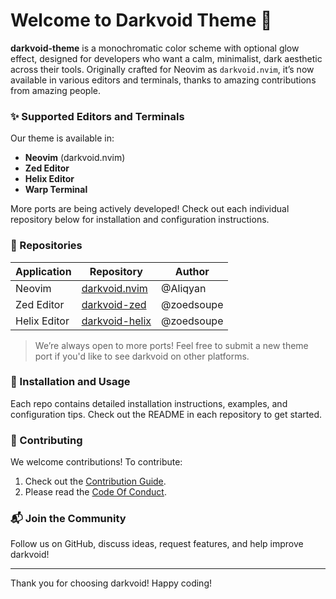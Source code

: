 # Welcome to Darkvoid Theme 🌌

**darkvoid-theme** is a monochromatic color scheme with optional glow effect, designed for developers who want a calm, minimalist, dark aesthetic across their tools. Originally crafted for Neovim as `darkvoid.nvim`, it’s now available in various editors and terminals, thanks to amazing contributions from amazing people.

### ✨ Supported Editors and Terminals

Our theme is available in:

- **Neovim** (darkvoid.nvim)
- **Zed Editor**
- **Helix Editor**
- **Warp Terminal**

More ports are being actively developed! Check out each individual repository below for installation and configuration instructions.

### 📌 Repositories

| Application  | Repository                                                       | Author     |
| ------------ | ---------------------------------------------------------------- | ---------- |
| Neovim       | [darkvoid.nvim](https://github.com/darkvoid-theme/darkvoid.nvim) | @Aliqyan   |
| Zed Editor   | [darkvoid-zed](https://github.com/darkvoid-theme/zed)            | @zoedsoupe |
| Helix Editor | [darkvoid-helix](https://github.com/darkvoid-theme/helix)        | @zoedsoupe |

> We’re always open to more ports! Feel free to submit a new theme port if you'd like to see darkvoid on other platforms.

### 🔧 Installation and Usage

Each repo contains detailed installation instructions, examples, and configuration tips. Check out the README in each repository to get started.

### 🤝 Contributing

We welcome contributions! To contribute:

1. Check out the [Contribution Guide](../contributing.md).
2. Please read the [Code Of Conduct](../code_of_conduct.md).

### 📬 Join the Community

Follow us on GitHub, discuss ideas, request features, and help improve darkvoid!

---

Thank you for choosing darkvoid! Happy coding!
